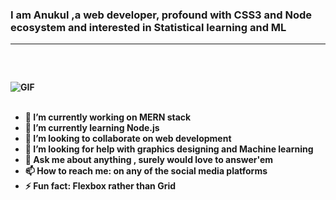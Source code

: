 ### I am Anukul ,a web developer, profound with <strong>CSS3</strong> and <strong>Node ecosystem<strong/> and interested in Statistical learning and <strong>ML</strong> <br><hr/><br>
### 
<img alt="GIF" src="https://media.giphy.com/media/xT1XGJEEqTOVq7IW4g/giphy.gif" /><br><br>



- 🔭 I’m currently working on MERN stack
- 🌱 I’m currently learning Node.js
- 👯 I’m looking to collaborate on web development
- 🤔 I’m looking for help with graphics designing and Machine learning
- 💬 Ask me about anything , surely would love to answer'em
- 📫 How to reach me: on any of the social media platforms
- ⚡ Fun fact: Flexbox rather than Grid

